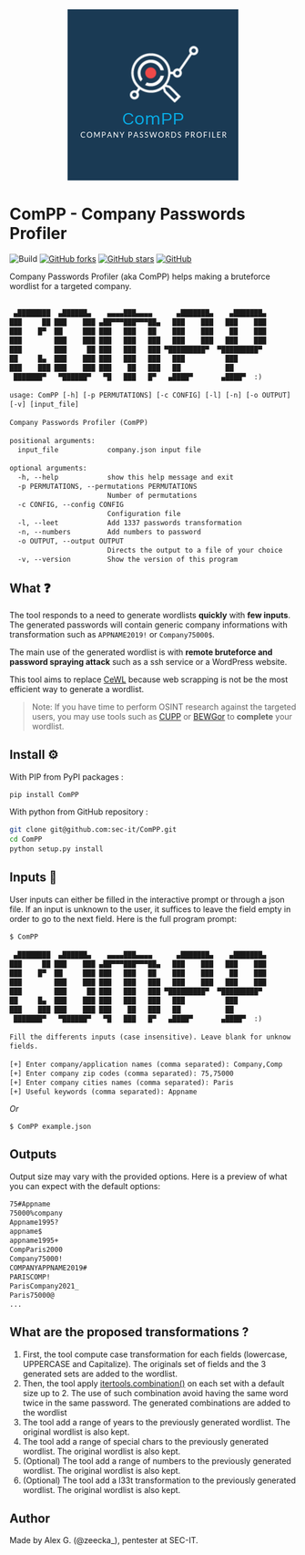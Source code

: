 <center><img src="static/logo.png" alt="ComPP" width="300px"></center>

# ComPP - Company Passwords Profiler

![Build](https://img.shields.io/badge/Built%20with-Python3-Blue)
[![GitHub forks](https://img.shields.io/github/forks/sec-it/ComPP)](https://github.com/sec-it/ComPP/network)
[![GitHub stars](https://img.shields.io/github/stars/sec-it/ComPP)](https://github.com/sec-it/ComPP/stargazers)
[![GitHub](https://img.shields.io/github/license/sec-it/ComPP)](https://github.com/sec-it/ComPP/blob/master/LICENSE)

Company Passwords Profiler (aka ComPP) helps making a bruteforce wordlist for a targeted company.

```text

 ▄████████  ▄██████▄    ▄▄▄▄███▄▄▄▄      ▄███████▄    ▄███████▄ 
███     ██ ███    ███ ▄██▀▀▀███▀▀▀██▄   ███    ███   ███    ███ 
███    █▀  ██     ███ ███   ███   ██    ███    ███    ██    ███ 
███        ███    ███ ███   ███   ███   ███    ███   ███    ███ 
███        ███     ██ ███   ███   ███ ▀█████████▀  ▀█████████▀  
██     █▄  ███    ███ ███   ███   ███   ███          ███        
███    ███ ███    ███ ███    ██   ███   ██           ██         
 ███████▀   ▀██████▀   ▀█   ███   █▀   ▄████▀       ▄████▀  :)    

usage: ComPP [-h] [-p PERMUTATIONS] [-c CONFIG] [-l] [-n] [-o OUTPUT] [-v] [input_file]

Company Passwords Profiler (ComPP)

positional arguments:
  input_file            company.json input file

optional arguments:
  -h, --help            show this help message and exit
  -p PERMUTATIONS, --permutations PERMUTATIONS
                        Number of permutations
  -c CONFIG, --config CONFIG
                        Configuration file
  -l, --leet            Add 1337 passwords transformation
  -n, --numbers         Add numbers to password
  -o OUTPUT, --output OUTPUT
                        Directs the output to a file of your choice
  -v, --version         Show the version of this program
```

## What ❓

The tool responds to a need to generate wordlists **quickly** with **few inputs**. The generated passwords will contain generic company informations with transformation such as `APPNAME2019!` or `Company75000$`.

The main use of the generated wordlist is with **remote bruteforce and password spraying attack** such as a ssh service or a WordPress website.

This tool aims to replace [CeWL](https://github.com/digininja/CeWL) because web scrapping is not be the most efficient way to generate a wordlist.

> Note: If you have time to perform OSINT research against the targeted users, you may use tools such as [CUPP](https://github.com/Mebus/cupp) or [BEWGor](https://github.com/berzerk0/BEWGor) to **complete** your wordlist.

## Install ⚙️

With PIP from PyPI packages :

```bash
pip install ComPP
```

With python from GitHub repository :

```bash
git clone git@github.com:sec-it/ComPP.git
cd ComPP
python setup.py install
```

## Inputs 🔡

User inputs can either be filled in the interactive prompt or through a json file. If an input is unknown to the user, it suffices to leave the field empty in order to go to the next field. Here is the full program prompt:

```text
$ ComPP

 ▄████████  ▄██████▄    ▄▄▄▄███▄▄▄▄      ▄███████▄    ▄███████▄ 
███     ██ ███    ███ ▄██▀▀▀███▀▀▀██▄   ███    ███   ███    ███ 
███    █▀  ██     ███ ███   ███   ██    ███    ███    ██    ███ 
███        ███    ███ ███   ███   ███   ███    ███   ███    ███ 
███        ███     ██ ███   ███   ███ ▀█████████▀  ▀█████████▀  
██     █▄  ███    ███ ███   ███   ███   ███          ███        
███    ███ ███    ███ ███    ██   ███   ██           ██         
 ███████▀   ▀██████▀   ▀█   ███   █▀   ▄████▀       ▄████▀  :)    

Fill the differents inputs (case insensitive). Leave blank for unknow fields.

[+] Enter company/application names (comma separated): Company,Comp
[+] Enter company zip codes (comma separated): 75,75000
[+] Enter company cities names (comma separated): Paris
[+] Useful keywords (comma separated): Appname
```

*Or*

```text
$ ComPP example.json
```

## Outputs

Output size may vary with the provided options. Here is a preview of what you can expect with the default options:

```text
75#Appname
75000%company
Appname1995?
appname$
appname1995+
CompParis2000
Company75000!
COMPANYAPPNAME2019#
PARISCOMP!
ParisCompany2021_
Paris75000@
...
```

## What are the proposed transformations ?

1. First, the tool compute case transformation for each fields (lowercase, UPPERCASE and Capitalize). The originals set of fields and the 3 generated sets are added to the wordlist.
2. Then, the tool apply [itertools.combination()](https://docs.python.org/3/library/itertools.html#itertools.permutations) on each set with a default size up to 2. The use of such combination avoid having the same word twice in the same password. The generated combinations are added to the wordlist
3. The tool add a range of years to the previously generated wordlist. The original wordlist is also kept.
4. The tool add a range of special chars to the previously generated wordlist. The original wordlist is also kept.
5. (Optional) The tool add a range of numbers to the previously generated wordlist. The original wordlist is also kept.
6. (Optional) The tool add a l33t transformation to the previously generated wordlist. The original wordlist is also kept.

## Author

Made by Alex G. (@zeecka_), pentester at SEC-IT.
